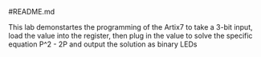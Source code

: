 #README.md

This lab demonstartes the programming of the Artix7 to take a 3-bit input, 
load the value into the register, then plug in the value to solve the specific equation 
P^2 - 2P and output the solution as binary LEDs
